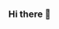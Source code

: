 ### Hi there 👋

<!--
**shakiz/shakiz** is a ✨ _special_ ✨ repository because its `README.md` (this file) appears on your GitHub profile.

Here are some ideas to get you started:

- 🔭 I’m currently working on Mobile Application Development (Android)
- 🌱 I’m currently learning ... Flutter for hybrid mobile application development
- 👯 I’m looking to collaborate on ... any kind to open source project related to the field of software engineering
